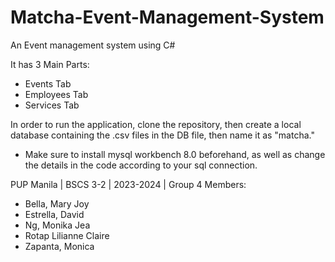 # Matcha-Event-Management-System
An Event management system using C#

It has 3 Main Parts:
  - Events Tab
  - Employees Tab
  - Services Tab

In order to run the application, clone the repository, then create a local database containing the .csv files in the DB file, then name it as "matcha."
- Make sure to install mysql workbench 8.0 beforehand, as well as change the details in the code according to your sql connection.

PUP Manila | BSCS 3-2 | 2023-2024 | Group 4 Members:
  - Bella, Mary Joy
  - Estrella, David
  - Ng, Monika Jea
  - Rotap Lilianne Claire
  - Zapanta, Monica

